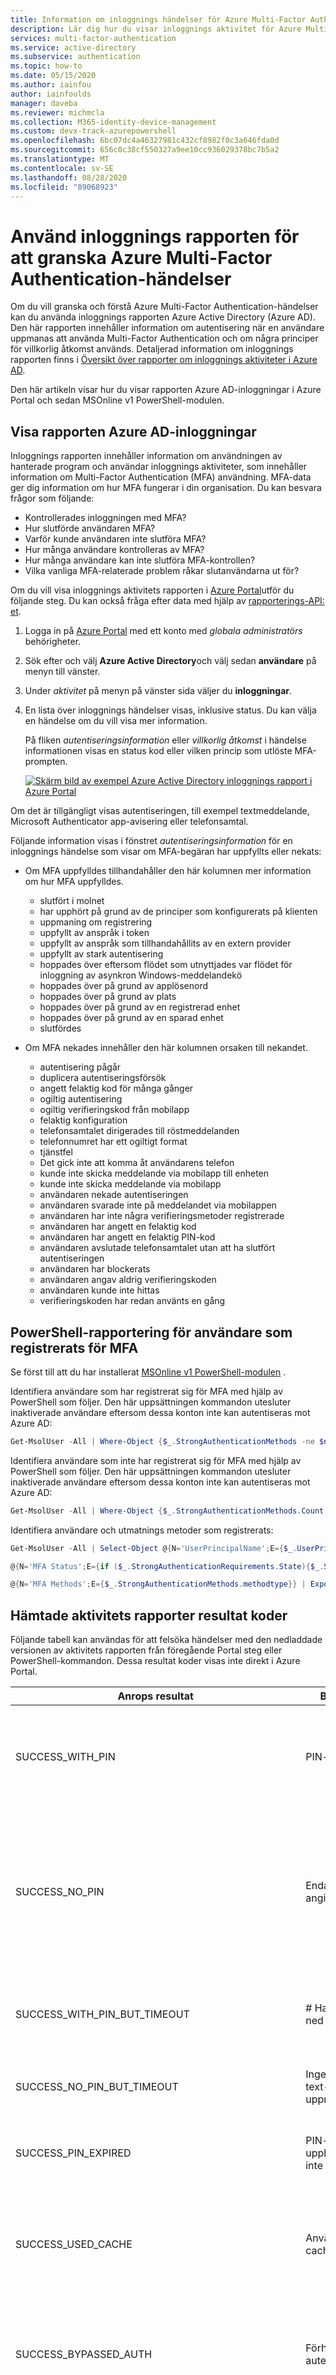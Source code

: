 ```yaml
---
title: Information om inloggnings händelser för Azure Multi-Factor Authentication-Azure Active Directory
description: Lär dig hur du visar inloggnings aktivitet för Azure Multi-Factor Authentication händelser och status meddelanden.
services: multi-factor-authentication
ms.service: active-directory
ms.subservice: authentication
ms.topic: how-to
ms.date: 05/15/2020
ms.author: iainfou
author: iainfoulds
manager: daveba
ms.reviewer: michmcla
ms.collection: M365-identity-device-management
ms.custom: devx-track-azurepowershell
ms.openlocfilehash: 6bc07dc4a46327981c432cf8982f0c3a646fda0d
ms.sourcegitcommit: 656c0c38cf550327a9ee10cc936029378bc7b5a2
ms.translationtype: MT
ms.contentlocale: sv-SE
ms.lasthandoff: 08/28/2020
ms.locfileid: "89068923"
---
```

# <a name="use-the-sign-ins-report-to-review-azure-multi-factor-authentication-events"></a>Använd inloggnings rapporten för att granska Azure Multi-Factor Authentication-händelser

Om du vill granska och förstå Azure Multi-Factor Authentication-händelser kan du använda inloggnings rapporten Azure Active Directory (Azure AD). Den här rapporten innehåller information om autentisering när en användare uppmanas att använda Multi-Factor Authentication och om några principer för villkorlig åtkomst används. Detaljerad information om inloggnings rapporten finns i [Översikt över rapporter om inloggnings aktiviteter i Azure AD](../reports-monitoring/concept-sign-ins.md).

Den här artikeln visar hur du visar rapporten Azure AD-inloggningar i Azure Portal och sedan MSOnline v1 PowerShell-modulen.

## <a name="view-the-azure-ad-sign-ins-report"></a>Visa rapporten Azure AD-inloggningar

Inloggnings rapporten innehåller information om användningen av hanterade program och användar inloggnings aktiviteter, som innehåller information om Multi-Factor Authentication (MFA) användning. MFA-data ger dig information om hur MFA fungerar i din organisation. Du kan besvara frågor som följande:

- Kontrollerades inloggningen med MFA?
- Hur slutförde användaren MFA?
- Varför kunde användaren inte slutföra MFA?
- Hur många användare kontrolleras av MFA?
- Hur många användare kan inte slutföra MFA-kontrollen?
- Vilka vanliga MFA-relaterade problem råkar slutanvändarna ut för?

Om du vill visa inloggnings aktivitets rapporten i [Azure Portal](https://portal.azure.com)utför du följande steg. Du kan också fråga efter data med hjälp av [rapporterings-API: et](../reports-monitoring/concept-reporting-api.md).

1. Logga in på [Azure Portal](https://portal.azure.com) med ett konto med *globala administratörs* behörigheter.
1. Sök efter och välj **Azure Active Directory**och välj sedan **användare** på menyn till vänster.
1. Under *aktivitet* på menyn på vänster sida väljer du **inloggningar**.
1. En lista över inloggnings händelser visas, inklusive status. Du kan välja en händelse om du vill visa mer information.

    På fliken *autentiseringsinformation* eller *villkorlig åtkomst* i händelse informationen visas en status kod eller vilken princip som utlöste MFA-prompten.

    [![Skärm bild av exempel Azure Active Directory inloggnings rapport i Azure Portal](media/howto-mfa-reporting/sign-in-report-cropped.png)](media/howto-mfa-reporting/sign-in-report.png#lightbox)

Om det är tillgängligt visas autentiseringen, till exempel textmeddelande, Microsoft Authenticator app-avisering eller telefonsamtal.

Följande information visas i fönstret *autentiseringsinformation* för en inloggnings händelse som visar om MFA-begäran har uppfyllts eller nekats:

* Om MFA uppfylldes tillhandahåller den här kolumnen mer information om hur MFA uppfylldes.
   * slutfört i molnet
   * har upphört på grund av de principer som konfigurerats på klienten
   * uppmaning om registrering
   * uppfyllt av anspråk i token
   * uppfyllt av anspråk som tillhandahållits av en extern provider
   * uppfyllt av stark autentisering
   * hoppades över eftersom flödet som utnyttjades var flödet för inloggning av asynkron Windows-meddelandekö
   * hoppades över på grund av applösenord
   * hoppades över på grund av plats
   * hoppades över på grund av en registrerad enhet
   * hoppades över på grund av en sparad enhet
   * slutfördes

* Om MFA nekades innehåller den här kolumnen orsaken till nekandet.
   * autentisering pågår
   * duplicera autentiseringsförsök
   * angett felaktig kod för många gånger
   * ogiltig autentisering
   * ogiltig verifieringskod från mobilapp
   * felaktig konfiguration
   * telefonsamtalet dirigerades till röstmeddelanden
   * telefonnumret har ett ogiltigt format
   * tjänstfel
   * Det gick inte att komma åt användarens telefon
   * kunde inte skicka meddelande via mobilapp till enheten
   * kunde inte skicka meddelande via mobilapp
   * användaren nekade autentiseringen
   * användaren svarade inte på meddelandet via mobilappen
   * användaren har inte några verifieringsmetoder registrerade
   * användaren har angett en felaktig kod
   * användaren har angett en felaktig PIN-kod
   * användaren avslutade telefonsamtalet utan att ha slutfört autentiseringen
   * användaren har blockerats
   * användaren angav aldrig verifieringskoden
   * användaren kunde inte hittas
   * verifieringskoden har redan använts en gång

## <a name="powershell-reporting-on-users-registered-for-mfa"></a>PowerShell-rapportering för användare som registrerats för MFA

Se först till att du har installerat [MSOnline v1 PowerShell-modulen](/powershell/azure/active-directory/overview?view=azureadps-1.0) .

Identifiera användare som har registrerat sig för MFA med hjälp av PowerShell som följer. Den här uppsättningen kommandon utesluter inaktiverade användare eftersom dessa konton inte kan autentiseras mot Azure AD:

```powershell
Get-MsolUser -All | Where-Object {$_.StrongAuthenticationMethods -ne $null -and $_.BlockCredential -eq $False} | Select-Object -Property UserPrincipalName
```

Identifiera användare som inte har registrerat sig för MFA med hjälp av PowerShell som följer. Den här uppsättningen kommandon utesluter inaktiverade användare eftersom dessa konton inte kan autentiseras mot Azure AD:

```powershell
Get-MsolUser -All | Where-Object {$_.StrongAuthenticationMethods.Count -eq 0 -and $_.BlockCredential -eq $False} | Select-Object -Property UserPrincipalName
```

Identifiera användare och utmatnings metoder som registrerats:

```powershell
Get-MsolUser -All | Select-Object @{N='UserPrincipalName';E={$_.UserPrincipalName}},

@{N='MFA Status';E={if ($_.StrongAuthenticationRequirements.State){$_.StrongAuthenticationRequirements.State} else {"Disabled"}}},

@{N='MFA Methods';E={$_.StrongAuthenticationMethods.methodtype}} | Export-Csv -Path c:\MFA_Report.csv -NoTypeInformation
```

## <a name="downloaded-activity-reports-result-codes"></a>Hämtade aktivitets rapporter resultat koder

Följande tabell kan användas för att felsöka händelser med den nedladdade versionen av aktivitets rapporten från föregående Portal steg eller PowerShell-kommandon. Dessa resultat koder visas inte direkt i Azure Portal.

| Anrops resultat | Beskrivning | Bred beskrivning |
| --- | --- | --- |
| SUCCESS_WITH_PIN | PIN-kod angiven | Användaren angav en PIN-kod. Om autentiseringen lyckades angavs rätt PIN-kod. Om autentisering nekas anges en felaktig PIN-kod eller användaren är inställd på standard läge. |
| SUCCESS_NO_PIN | Endast antal angivna | Om användaren är inställd på PIN-läge och autentiseringen nekas innebär det att användaren inte angav sin PIN-kod och bara angav #.  Om användaren är inställd på standard läge och autentiseringen lyckas innebär det att användaren bara angav # vilket är rätt att göra i standard läge. |
| SUCCESS_WITH_PIN_BUT_TIMEOUT | # Har inte tryckts ned efter posten | Användaren skickade inga DTMF-siffror eftersom # inte angavs. Andra siffror som anges skickas inte om # anges i slutet av posten. |
|SUCCESS_NO_PIN_BUT_TIMEOUT | Ingen telefonin text-tids gränsen uppnåddes | Anropet besvarades, men det fanns inget svar. Detta indikerar vanligt vis att samtalet hämtades av röst brev. |
| SUCCESS_PIN_EXPIRED | PIN-koden har upphört och har inte ändrats | Användarens PIN-kod har upphört att gälla och du uppmanas att ändra den, men PIN-koden har ändrats. |
| SUCCESS_USED_CACHE | Använt cacheminne | Autentiseringen lyckades utan ett Multi-Factor Authentication-anrop eftersom en tidigare lyckad autentisering för samma användar namn inträffade inom den konfigurerade cache-tidsramen. |
| SUCCESS_BYPASSED_AUTH | Förhoppad autentisering | Autentiseringen lyckades med en eng ång slö fördröjning för användaren. Se rapporten över ignorerade användar historik för mer information om att kringgå. |
| SUCCESS_USED_IP_BASED_CACHE | Använd IP-baserad cache | Autentiseringen lyckades utan ett Multi-Factor Authentication-anrop sedan en tidigare lyckad autentisering för samma användar namn, autentiseringstyp, program namn och IP inträffade inom den konfigurerade cache-tidsramen. |
| SUCCESS_USED_APP_BASED_CACHE | Använd app-baserad cache | Autentiseringen lyckades utan ett Multi-Factor Authentication-anrop sedan en tidigare lyckad autentisering för samma användar namn, autentiseringstyp och program namn inom den konfigurerade cache-tidsramen. |
| SUCCESS_INVALID_INPUT | Ogiltig telefonin ingång | Svaret som skickas från telefonen är inte giltigt. Detta kan vara från en fax maskin eller ett modem, eller så kan användaren ha angett * som en del av PIN-koden. |
| SUCCESS_USER_BLOCKED | Användaren är blockerad | Användarens telefonnummer är blockerat. Ett blockerat nummer kan initieras av användaren under ett autentiserings anrop eller av en administratör med hjälp av Azure Portal. <br> Obs: ett blockerat nummer är också en byproduct av en bedrägeri avisering. |
| SUCCESS_SMS_AUTHENTICATED | Textmeddelande autentiserat | För tvåvägs test meddelande svarar användaren korrekt med eng ång slö sen ord (eng ång slö sen ord) eller eng ång slö sen ord + PIN-kod. |
| SUCCESS_SMS_SENT | Textmeddelande har skickats | SMS-meddelandet som innehåller eng ång slö sen ordet (eng ång slö sen ord) har skickats. Användaren kommer att ange eng ång slö sen ord eller eng ång slö sen ord i programmet för att slutföra autentiseringen. |
| SUCCESS_PHONE_APP_AUTHENTICATED | Mobilapp autentiserad | Användaren har autentiserats via mobilappen. |
| SUCCESS_OATH_CODE_PENDING | Väntande OATH-kod | Användaren uppmanades att ange sin OATH-kod men svarade inte. |
| SUCCESS_OATH_CODE_VERIFIED | OATH-kod verifierad | Användaren angav en giltig OATH-kod när den uppmanas till det. |
| SUCCESS_FALLBACK_OATH_CODE_VERIFIED | Återställnings-OATH-kod verifierad | Användaren nekades autentisering med hjälp av den primära Multi-Factor Authentication metoden och angav sedan en giltig OATH-kod för återställning. |
| SUCCESS_FALLBACK_SECURITY_QUESTIONS_ANSWERED | Svar på reserv säkerhets frågor | Användaren nekades autentisering med hjälp av den primära Multi-Factor Authentication metoden och besvarade sedan sina säkerhets frågor korrekt för reserven. |
| FAILED_PHONE_BUSY | Autentisering pågår redan | Multi-Factor Authentication bearbetar redan en autentisering för den här användaren. Detta orsakas ofta av RADIUS-klienter som skickar flera autentiseringsbegäranden vid samma inloggning. |
| CONFIG_ISSUE | Det går inte att komma åt telefonen | Anropet gjordes, men kunde inte placeras eller besvarades inte. Detta omfattar upptaget signal, snabb, upptaget signal (frånkopplad), tre toner (antalet finns inte längre i tjänsten), tids gränsen nåddes vid ringning osv. |
| FAILED_INVALID_PHONENUMBER | Ogiltigt telefonnummer format | Telefonnumret har ett ogiltigt format. Telefonnummer måste vara numeriska och måste vara 10 siffror för lands kod + 1 (USA & Kanada). |
| FAILED_USER_HUNGUP_ON_US | Användaren lade på telefonen | Användaren besvarade telefonen, men stannade sedan utan att trycka på några knappar. |
| FAILED_INVALID_EXTENSION | Ogiltigt tillägg | Tillägget innehåller ogiltiga tecken. Endast siffror, kommatecken, * och # tillåts. Ett @-prefix kan också användas. |
| FAILED_FRAUD_CODE_ENTERED | Bedrägeri kod har angetts | Användaren valde att rapportera bedrägerier under anropet, vilket resulterade i en nekad autentisering och ett blockerat telefonnummer.| 
| FAILED_SERVER_ERROR | Det gick inte att ringa | Det gick inte att placera anropet i Multi-Factor Authentications tjänsten. |
| FAILED_SMS_NOT_SENT | Det gick inte att skicka textmeddelande | Det gick inte att skicka textmeddelandet. Autentiseringen nekas. |
| FAILED_SMS_OTP_INCORRECT | Felaktigt eng ång slö sen ord | Användaren angav ett felaktigt lösen ord (eng ång slö sen ord) från det textmeddelande som de fick. Autentiseringen nekas. |
| FAILED_SMS_OTP_PIN_INCORRECT | Textmeddelandets eng ång slö sen ord + PIN-kod | Användaren angav ett felaktigt lösen ord (eng ång slö sen ord) och/eller en felaktig PIN-kod för användaren. Autentiseringen nekas. |
| FAILED_SMS_MAX_OTP_RETRY_REACHED | Max antal försök för eng ång slö sen ord | Användaren har överskridit det maximala antalet eng ång slö sen ord (eng ång slö sen ord). |
| FAILED_PHONE_APP_DENIED | Nekad mobilapp | Användaren nekade autentiseringen i mobilappen genom att trycka på neka-knappen. |
| FAILED_PHONE_APP_INVALID_PIN | Ogiltig PIN-kod för mobilapp | Användaren angav en ogiltig PIN-kod vid autentisering i mobilappen. |
| FAILED_PHONE_APP_PIN_NOT_CHANGED | Mobil Programets PIN-kod har inte ändrats | Användaren kunde inte slutföra en nödvändig PIN-ändring i mobilappen. |
| FAILED_FRAUD_REPORTED | Bedrägeri har rapporter ATS | Användaren rapporterade bedrägerier i mobilappen. |
| FAILED_PHONE_APP_NO_RESPONSE | Mobilapp saknar svar | Användaren svarade inte på autentiseringsbegäran för mobilappen. |
| FAILED_PHONE_APP_ALL_DEVICES_BLOCKED | Alla enheter har blockerats av mobilappen | Mobile App-enheter för den här användaren svarar inte längre på meddelanden och har blockerats. |
| FAILED_PHONE_APP_NOTIFICATION_FAILED | Avisering om mobilapp misslyckades | Ett fel uppstod vid försök att skicka ett meddelande till mobilappen på användarens enhet. |
| FAILED_PHONE_APP_INVALID_RESULT | Ogiltigt resultat för mobilapp | Mobilappen returnerade ett ogiltigt resultat. |
| FAILED_OATH_CODE_INCORRECT | Felaktig OATH-kod | Användaren angav en felaktig OATH-kod.  Autentiseringen nekas. |
| FAILED_OATH_CODE_PIN_INCORRECT | OATH-kod + PIN-kod felaktigt | Användaren angav en felaktig OATH-kod och/eller en felaktig PIN-kod för användaren.  Autentiseringen nekas. |
| FAILED_OATH_CODE_DUPLICATE | Duplicera OATH-kod | Användaren angav en OATH-kod som tidigare har använts.  Autentiseringen nekas. |
| FAILED_OATH_CODE_OLD | OATH-koden är inaktuell | Användaren angav en OATH-kod som föregår en OATH-kod som tidigare har använts.  Autentiseringen nekas. |
| FAILED_OATH_TOKEN_TIMEOUT | Timeout för OATH-kods resultat | Användaren tog för lång tid att ange OATH-koden och Multi-Factor Authentication försök hade redan nått tids gränsen. |
| FAILED_SECURITY_QUESTIONS_TIMEOUT | Timeout för säkerhets frågor | Användaren tog för lång tid att ange svar på säkerhets frågor och det Multi-Factor Authentication försöket hade redan nått tids gränsen. |
| FAILED_AUTH_RESULT_TIMEOUT | Timeout för autentiserings resultat | Användaren tog för lång tid att slutföra Multi-Factor Authentication försöket. |
| FAILED_AUTHENTICATION_THROTTLED | Begränsad autentisering | Multi-Factor Authentication-försöket begränsades av tjänsten. |

## <a name="additional-mfa-reports"></a>Ytterligare MFA-rapporter

Följande ytterligare information och rapporter är tillgängliga för MFA-händelser, inklusive de för MFA-servern:

| Rapport | Plats | Beskrivning |
|:--- |:--- |:--- |
| Blockerad användar historik | Azure AD >-säkerhet > MFA > blockera/avblockera användare | Visar historiken för förfrågningar om att blockera eller avblockera användare. |
| Användning för lokala komponenter | Azure AD > säkerhets > MFA > aktivitets rapport | Innehåller information om den övergripande användningen av MFA server via NPS-tillägget, ADFS-och MFA-servern. |
| Förhoppad användar historik | Azure AD >-säkerhet > MFA-> eng ång slö tiden | Innehåller en historik över MFA Server-begäranden för att kringgå MFA för en användare. |
| Server status | Azure AD > säkerhets > MFA > Server status | Visar status för MFA-servrar som är kopplade till ditt konto. |

## <a name="next-steps"></a>Nästa steg

I den här artikeln ges en översikt över inloggnings aktivitets rapporten. Mer detaljerad information om vad den här rapporten innehåller och förstår data finns i [rapporter om inloggnings aktiviteter i Azure AD](../reports-monitoring/concept-sign-ins.md).
